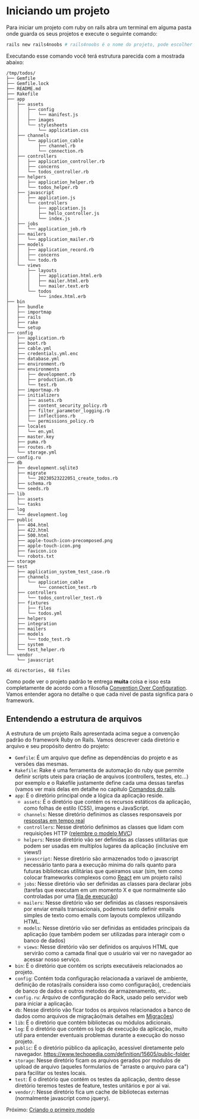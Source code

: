 # Iniciando um projeto

Para iniciar um projeto com ruby on rails abra um terminal em alguma pasta onde guarda os seus projetos e execute o seguinte comando:

```sh
rails new rails4noobs # rails4noobs é o nome do projeto, pode escolher qualquer um
```

Executando esse comando você terá estrutura parecida com a mostrada abaixo:

```
/tmp/todos/
├── Gemfile
├── Gemfile.lock
├── README.md
├── Rakefile
├── app
│   ├── assets
│   │   ├── config
│   │   │   └── manifest.js
│   │   ├── images
│   │   └── stylesheets
│   │       └── application.css
│   ├── channels
│   │   └── application_cable
│   │       ├── channel.rb
│   │       └── connection.rb
│   ├── controllers
│   │   ├── application_controller.rb
│   │   ├── concerns
│   │   └── todos_controller.rb
│   ├── helpers
│   │   ├── application_helper.rb
│   │   └── todos_helper.rb
│   ├── javascript
│   │   ├── application.js
│   │   └── controllers
│   │       ├── application.js
│   │       ├── hello_controller.js
│   │       └── index.js
│   ├── jobs
│   │   └── application_job.rb
│   ├── mailers
│   │   └── application_mailer.rb
│   ├── models
│   │   ├── application_record.rb
│   │   ├── concerns
│   │   └── todo.rb
│   └── views
│       ├── layouts
│       │   ├── application.html.erb
│       │   ├── mailer.html.erb
│       │   └── mailer.text.erb
│       └── todos
│           └── index.html.erb
├── bin
│   ├── bundle
│   ├── importmap
│   ├── rails
│   ├── rake
│   └── setup
├── config
│   ├── application.rb
│   ├── boot.rb
│   ├── cable.yml
│   ├── credentials.yml.enc
│   ├── database.yml
│   ├── environment.rb
│   ├── environments
│   │   ├── development.rb
│   │   ├── production.rb
│   │   └── test.rb
│   ├── importmap.rb
│   ├── initializers
│   │   ├── assets.rb
│   │   ├── content_security_policy.rb
│   │   ├── filter_parameter_logging.rb
│   │   ├── inflections.rb
│   │   └── permissions_policy.rb
│   ├── locales
│   │   └── en.yml
│   ├── master.key
│   ├── puma.rb
│   ├── routes.rb
│   └── storage.yml
├── config.ru
├── db
│   ├── development.sqlite3
│   ├── migrate
│   │   └── 20230523222051_create_todos.rb
│   ├── schema.rb
│   └── seeds.rb
├── lib
│   ├── assets
│   └── tasks
├── log
│   └── development.log
├── public
│   ├── 404.html
│   ├── 422.html
│   ├── 500.html
│   ├── apple-touch-icon-precomposed.png
│   ├── apple-touch-icon.png
│   ├── favicon.ico
│   └── robots.txt
├── storage
├── test
│   ├── application_system_test_case.rb
│   ├── channels
│   │   └── application_cable
│   │       └── connection_test.rb
│   ├── controllers
│   │   └── todos_controller_test.rb
│   ├── fixtures
│   │   ├── files
│   │   └── todos.yml
│   ├── helpers
│   ├── integration
│   ├── mailers
│   ├── models
│   │   └── todo_test.rb
│   ├── system
│   └── test_helper.rb
└── vendor
    └── javascript

46 directories, 68 files
```

Como pode ver o projeto padrão te entrega **muita** coisa e isso esta completamente de acordo com a filosofia [Convention Over Configuration](../Arquitetura/Convention_over_Configuration). Vamos entender agora no detalhe o que cada nivel de pasta significa para o framework.

## Entendendo a estrutura de arquivos

A estrutura de um projeto Rails apresentada acima segue a convenção padrão do framework Ruby on Rails. Vamos descrever cada diretório e arquivo e seu propósito dentro do projeto:

- `Gemfile`: É um arquivo que define as dependências do projeto e as versões das mesmas.
- `Rakefile`: Rake é uma ferramenta de automação do ruby que permite definir scripts uteis para criação de arquivos (controllers, testes, etc...) por exemplo e o Rakefile justamente define cada uma dessas tarefas (vamos ver mais delas em detalhe no capitulo [Comandos do rails](Na_Pratica/Comandos_do_rails.md).
- `app`: É o diretório principal onde a lógica da aplicação reside.
  - `assets`: É o diretório que contém os recursos estáticos da aplicação, como folhas de estilo (CSS), imagens e JavaScript.
  - `channels`: Nesse diretório definimos as classes responsaveis por [respostas em tempo real](https://guides.rubyonrails.org/action_cable_overview.html)
  - `controllers`: Nesse diretório definimos as classes que lidam com requisições HTTP ([relembre o modelo MVC](Arquitetura/MVC.md))
  - `helpers`: Nesse diretório vão ser definidas as classes utilitarias que podem ser usadas em multiplos lugares da aplicação (inclusive em views!)
  - `javascript`: Nesse diretório são armazenados todo o javascript necessário tanto para a execução minima do rails quanto para futuras bibliotecas utilitárias que queiramos usar (sim, tem como colocar frameworks complexos como [React](https://medium.com/rd-shipit/how-to-set-up-a-rails-7-project-with-react-and-jest-f2e016bfbdf3) em um projeto rails)
  - `jobs`: Nesse diretório vão ser definidas as classes para declarar jobs (tarefas que executam em um momento X e que normalmente são controladas por uma [fila de execução](https://www.geeksforgeeks.org/queue-data-structure/))
  - `mailers`: Nesse diretório vão ser definidas as classes responsáveis por enviar emails transacionais, podemos tanto definir emails simples de texto como emails com layouts complexos utilizando HTML.
  - `models`: Nesse diretório vão ser definidas as entidades principais da aplicação (que também podem ser utilizadas para interagir com o banco de dados)
  - `views`: Nesse diretório vão ser definidos os arquivos HTML que servirão como a camada final que o usuário vai ver no navegador ao acessar nosso serviço.
- `bin`: É o diretório que contém os scripts executáveis relacionados ao projeto.
- `config`: Contém toda configuração relacionada a variavel de ambiente, definição de rotas(rails considera isso como configuração), credenciais de banco de dados e outros metodos de armazenamento, etc...
- `config.ru`: Arquivo de configuração do Rack, usado pelo servidor web para iniciar a aplicação.
- `db`: Nesse diretório vão ficar todos os arquivos relacionados a banco de dados como arquivos de migração(mais detalhes em [Migrações](Na_Pratica/Migrações.md))
- `lib`: É o diretório que contém bibliotecas ou módulos adicionais.
- `log`: É o diretório que contém os logs de execução da aplicação, muito util para entender eventuais problemas durante a execução do nosso projeto.
- `public`: É o diretório público da aplicação, acessível diretamente pelo navegador. <https://www.techopedia.com/definition/15605/public-folder>
- `storage`: Nesse diretório ficam os arquivos gerados por modulos de upload de arquivo (aqueles formularios de "arraste o arquivo para ca") para facilitar os testes locais.
- `test`: É o diretório que contém os testes da aplicação, dentro desse diretório teremos testes de feature, testes unitários e por ai vai.
- `vendor/`: Nesse diretório fica um cache de bibliotecas externas (normalmente javascript como jquery).

Próximo: [Criando o primeiro modelo](Na_Pratica/Criando_o_primeiro_modelo.md)
